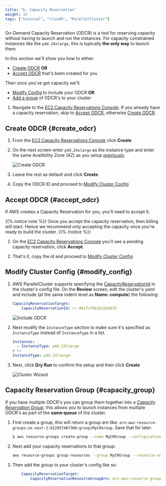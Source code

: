 ```yaml
---
title: "b. Capacity Reservation"
weight: 32
tags: ["tutorial", "cloud9", "ParallelCluster"]
---
```


On-Demand Capacity Reservation (ODCR) is a tool for reserving capacity without having to launch and run the instances. For capacity constrained instances like the `p4d.24xlarge`, this is typically **the only way** to launch them.

In this section we'll show you how to either:

* [Create ODCR](#create_odcr) **OR**
* [Accept ODCR](#accept_odcr) that's been created for you

Then once you've got capacity we'll:

* [Modify Config](#modify_config) to include your ODCR **OR**
* [Add a group](#capacity_group) of ODCR's to your cluster

1. Navigate to the [EC2 Capacity Reservations Console](https://console.aws.amazon.com/ec2/home?#CapacityReservations:). If you already have a capacity reservation, skip to [Accept ODCR](#accept_odcr), otherwise [Create ODCR](#create_odcr).

## Create ODCR {#create_odcr}

1. From the [EC2 Capacity Reservations Console](https://console.aws.amazon.com/ec2/home?#CapacityReservations:) click **Create**
2. On the next screen enter `p4d.24xlarge` as the instance type and enter the same Availibility Zone (AZ) as you setup [previously](/01-getting-started/03-vpc-deployment.html)

    ![Create ODCR](/images/03-cluster/odcr.jpeg)

3. Leave the rest as default and click **Create**.
4. Copy the ODCR ID and proceed to [Modify Cluster Config](#modify_config)

## Accept ODCR {#accept_odcr}

If AWS creates a Capacity Reservation for you, you'll need to accept it. 

{{% notice note %}}
Once you accept the capacity reservation, then billing will start. Hence we recommend only accepting the capacity once you're ready to build the cluster.
{{% /notice %}}

1. On the [EC2 Capacity Reservations Console](https://console.aws.amazon.com/ec2/home?#CapacityReservations:) you'll see a pending capacity reservation, click **Accept**.

2. That's it, copy the id and proceed to [Modify Cluster Config](#modify_config)

## Modify Cluster Config {#modify_config}

1. AWS ParallelCluster supports specifying the [CapacityReservationId](https://docs.aws.amazon.com/parallelcluster/latest/ug/Scheduling-v3.html#yaml-Scheduling-SlurmQueues-CapacityReservationTarget) in the cluster's config file. On the **Review** screen, edit the cluster's yaml and include (at the same indent level as **Name: compute**) the following:

    ```yaml
    CapacityReservationTarget:
        CapacityReservationId: cr-061fcf9b1b320a075
    ```

    ![Include ODCR](/images/03-cluster/include_odcr.png)

2. Next modify the `InstanceType` section to make sure it's specified as `InstanceType` instead of `InstanceType` in a list.

    ```yaml
    Instances:
      - InstanceType: p4d.24lxarge
    # to
    InstanceType: p4d.24lxarge
    ```

3. Next, click **Dry Run** to confirm the setup and then click **Create**

    ![Cluster Wizard](/images/03-cluster/pcmanager-5.png)

## Capacity Reservation Group {#capacity_group}

If you have multiple ODCR's you can group them together into a [*Capacity Reservation Group*](https://docs.aws.amazon.com/AWSEC2/latest/UserGuide/create-cr-group.html), this allows you to launch instances from multiple ODCR's as part of the **same queue** of the cluster.

1. First create a group, this will return a group arn like: `arn:aws:resource-groups:us-east-2:822857487308:group/MyCRGroup`. Save that for later.

    ```bash
    $ aws resource-groups create-group --name MyCRGroup --configuration '{"Type":"AWS::EC2::CapacityReservationPool"}' '{"Type":"AWS::ResourceGroups::Generic", "Parameters": [{"Name": "allowed-resource-types", "Values": ["AWS::EC2::CapacityReservation"]}]}'
    ```

2. Next add your capacity reservations to that group:

    ```bash
    aws resource-groups group-resources --group MyCRGroup --resource-arns arn:aws:ec2:sa-east-1:123456789012:capacity-reservation/cr-1234567890abcdef1 arn:aws:ec2:sa-east-1:123456789012:capacity-reservation/cr-54321abcdef567890
    ```

3. Then add the group to your cluster's config like so:

    ```yaml
        CapacityReservationTarget:
            CapacityReservationResourceGroupArn: arn:aws:resource-groups:us-east-2:123456789012:group/MyCRGroup
    ```